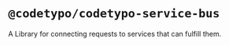 # `@codetypo/codetypo-service-bus`

A Library for connecting requests to services that can fulfill them.
